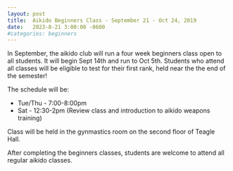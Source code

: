 ```yaml
---
layout: post
title:  Aikido Beginners Class - September 21 - Oct 24, 2019
date:   2023-8-21 3:00:00 -0600
#categories: beginners
---
```


In September, the aikido club will run a four week beginners class open to all students.
It will begin Sept 14th and run to Oct 5th.
Students who attend all classes will be eligible to test for their first rank, held near the the end of the semester!

The schedule will be:
* Tue/Thu - 7:00-8:00pm
* Sat - 12:30-2pm (Review class and introduction to aikido weapons training)

Class will be held in the gynmastics room on the second floor of Teagle Hall.

After completing the beginners classes, students are welcome to attend all regular aikido classes.
